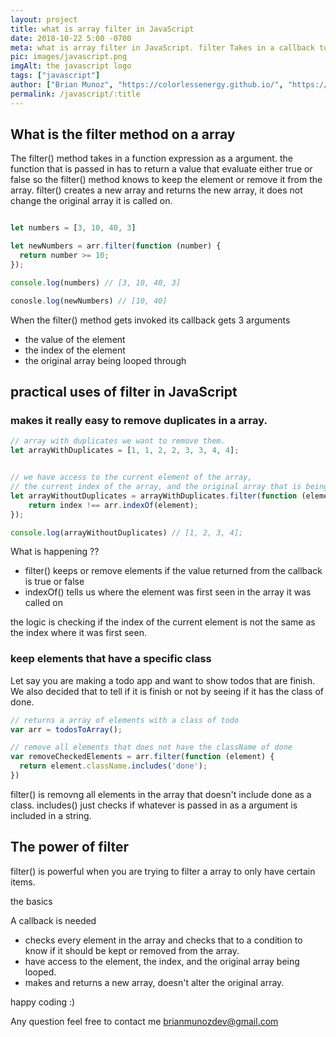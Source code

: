 ```yaml
---
layout: project
title: what is array filter in JavaScript
date: 2018-10-22 5:00 -0700
meta: what is array filter in JavaScript. filter Takes in a callback to filter out elements in a array. filter is a method on array's prototype. It is a javascript array method.
pic: images/javascript.png
imgAlt: the javascript logo
tags: ["javascript"]
author: ["Brian Munoz", "https://colorlessenergy.github.io/", "https://github.com/colorlessenergy"]
permalink: /javascript/:title
---
```


## What is the filter method on a array

The <span class="highlight__code">filter()</span> method takes in a function expression as a argument. the function that is passed in has to return a value that evaluate either true or false so the <span class="highlight__code">filter()</span> method knows to keep the element or remove it from the array. <span class="highlight__code">filter()</span> creates a new array and returns the new array, it does not change the original array it is called on.

```javascript

let numbers = [3, 10, 40, 3]

let newNumbers = arr.filter(function (number) {
  return number >= 10;
});

console.log(numbers) // [3, 10, 40, 3]

conosle.log(newNumbers) // [10, 40]
```

When the <span class="highlight__code">filter()</span> method gets invoked its callback gets 3 arguments

* the value of the element
* the index of the element
* the original array being looped through

## practical uses of filter in JavaScript


### makes it really easy to remove duplicates in a array.

```javascript
// array with duplicates we want to remove them.
let arrayWithDuplicates = [1, 1, 2, 2, 3, 3, 4, 4];


// we have access to the current element of the array,
// the current index of the array, and the original array that is being looped through
let arrayWithoutDuplicates = arrayWithDuplicates.filter(function (element, index, arr) {
	return index !== arr.indexOf(element);
});

console.log(arrayWithoutDuplicates) // [1, 2, 3, 4];

```
What is happening ??

* <span class="highlight__code">filter()</span> keeps or remove elements if the value returned from the callback is true or false
* <span class="highlight__code">indexOf()</span> tells us where the element was first seen in the array it was called on

the logic is checking if the index of the current element is not the same as the index where it was first seen.

### keep elements that have a specific class

Let say you are making a todo app and want to show todos that are finish. We also decided that to tell if it is finish or not by seeing if it has the class of done.

```javascript
// returns a array of elements with a class of todo
var arr = todosToArray();

// remove all elements that does not have the className of done
var removeCheckedElements = arr.filter(function (element) {
  return element.className.includes('done');
})
```

<span class="highlight__code">filter()</span> is removng all elements in the array that doesn't include done as a class.
<span class="highlight__code">includes()</span> just checks if whatever is passed in as a argument is included in a string.


## The power of filter

<span class="highlight__code">filter()</span> is powerful when you are trying to filter a array to only have certain items.

the basics

A callback is needed

* checks every element in the array and checks that to a condition to know if it should be kept or removed from the array.
* have access to the element, the index, and the original array being looped.
* makes and returns a new array, doesn't alter the original array.



happy coding :)

Any question feel free to contact me brianmunozdev@gmail.com
